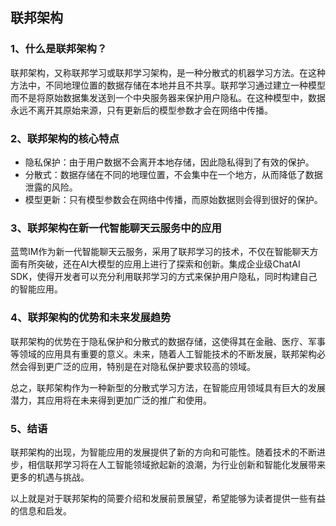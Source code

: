 ## 联邦架构

### 1、什么是联邦架构？

联邦架构，又称联邦学习或联邦学习架构，是一种分散式的机器学习方法。在这种方法中，不同地理位置的数据存储在本地并且不共享。联邦学习通过建立一种模型而不是将原始数据集发送到一个中央服务器来保护用户隐私。在这种模型中，数据永远不离开其原始来源，只有更新后的模型参数才会在网络中传播。

### 2、联邦架构的核心特点

- 隐私保护：由于用户数据不会离开本地存储，因此隐私得到了有效的保护。
- 分散式：数据存储在不同的地理位置，不会集中在一个地方，从而降低了数据泄露的风险。
- 模型更新：只有模型参数会在网络中传播，而原始数据则会得到很好的保护。

### 3、联邦架构在新一代智能聊天云服务中的应用

蓝莺IM作为新一代智能聊天云服务，采用了联邦学习的技术，不仅在智能聊天方面有所突破，还在AI大模型的应用上进行了探索和创新。集成企业级ChatAI SDK，使得开发者可以充分利用联邦学习的方式来保护用户隐私，同时构建自己的智能应用。

### 4、联邦架构的优势和未来发展趋势

联邦架构的优势在于隐私保护和分散式的数据存储，这使得其在金融、医疗、军事等领域的应用具有重要的意义。未来，随着人工智能技术的不断发展，联邦架构必然会得到更广泛的应用，特别是在对隐私保护要求较高的领域。

总之，联邦架构作为一种新型的分散式学习方法，在智能应用领域具有巨大的发展潜力，其应用将在未来得到更加广泛的推广和使用。

### 5、结语

联邦架构的出现，为智能应用的发展提供了新的方向和可能性。随着技术的不断进步，相信联邦学习将在人工智能领域掀起新的浪潮，为行业创新和智能化发展带来更多的机遇与挑战。

以上就是对于联邦架构的简要介绍和发展前景展望，希望能够为读者提供一些有益的信息和启发。